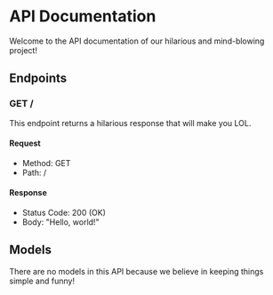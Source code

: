 # API Documentation

Welcome to the API documentation of our hilarious and mind-blowing project!

## Endpoints

### GET /

This endpoint returns a hilarious response that will make you LOL.

#### Request

- Method: GET
- Path: /

#### Response

- Status Code: 200 (OK)
- Body: "Hello, world!"

## Models

There are no models in this API because we believe in keeping things simple and funny!
